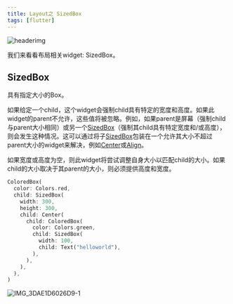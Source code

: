 ```yaml
---
title: Layout之 SizedBox
tags: [flutter]
---
```

![headerimg](./Header.png)

我们来看看布局相关widget: SizedBox。

<!--truncate-->

## SizedBox

具有指定大小的Box。

如果给定一个child，这个widget会强制child具有特定的宽度和高度。如果此widget的parent不允许，这些值将被忽略。例如，如果parent是屏幕（强制child与parent大小相同）或另一个[SizedBox](https://api.flutter.dev/flutter/widgets/SizedBox-class.html)（强制其child具有特定宽度和/或高度），则会发生这种情况。这可以通过将子[SizedBox](https://api.flutter.dev/flutter/widgets/SizedBox-class.html)包装在一个允许其大小不超过parent大小的widget来解决，例如[Center](https://api.flutter.dev/flutter/widgets/Center-class.html)或[Align](https://api.flutter.dev/flutter/widgets/Align-class.html)。

如果宽度或高度为空，则此widget将尝试调整自身大小以匹配child的大小。如果child的大小取决于其parent的大小，则必须提供高度和宽度。

```dart
ColoredBox(
  color: Colors.red,
  child: SizedBox(
    width: 300,
    height: 300,
    child: Center(
      child: ColoredBox(
        color: Colors.green,
        child: SizedBox(
          width: 100,
          child: Text("helloworld"),
        ),
      ),
    ),
  ),
)
```

![IMG_3DAE1D6026D9-1](https://tva1.sinaimg.cn/large/e6c9d24egy1h2qjz6yf3jj20ub0u0756.jpg)



